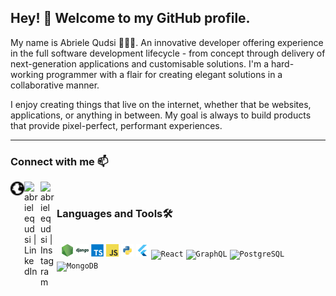 ## Hey! 👋 Welcome to my GitHub profile. 

My name is Abriele Qudsi 👨🏻‍💻. An innovative developer offering experience in the full software development lifecycle - from concept through delivery of next-generation applications and customisable solutions. I'm a hard-working programmer with a flair for creating elegant solutions in a collaborative manner.

I enjoy creating things that live on the internet, whether that be websites, applications, or anything in between. My goal is always to build products that provide pixel-perfect, performant experiences.
***

<div >

### Connect with me  📫
 

<p style="margin-right:4px"> 
 
<a href="https://www.abrielequdsi.com/" target="_blank">
<img align="left"  alt="abrielequdsi.com" width="22px" src="https://raw.githubusercontent.com/iconic/open-iconic/master/svg/globe.svg" /> 
</a> &nbsp; &nbsp;
 
<a href="https://www.linkedin.com/in/abriele-qudsi-1516821b0/" target="_blank">
<img align="left" style="margin-right:4px" alt="abrielequdsi | LinkedIn" width="22px" src="https://raw.githubusercontent.com/rahuldkjain/github-profile-readme-generator/master/src/images/icons/Social/linked-in-alt.svg" /> 
</a> &nbsp; &nbsp;
 
<a  href="https://www.instagram.com/abrielequdsi/"  target="_blank">
<img align="left" style="margin-right:4px" alt="abrielequdsi | Instagram" width="22px" src="https://raw.githubusercontent.com/rahuldkjain/github-profile-readme-generator/master/src/images/icons/Social/instagram.svg"/>    
</a> &nbsp; 
 
</p> 
 
 </div>

<div >
 </div>
 
<div >
 
### Languages and Tools🛠️
 
<code>
 <img height="20" alt="Node" src="https://raw.githubusercontent.com/github/explore/80688e429a7d4ef2fca1e82350fe8e3517d3494d/topics/nodejs/nodejs.png"></code>
 <code><img height="20" alt="Django"  src="https://raw.githubusercontent.com/github/explore/80688e429a7d4ef2fca1e82350fe8e3517d3494d/topics/django/django.png"></code>
 <code><img height="20" alt="Typescript" src="https://raw.githubusercontent.com/devicons/devicon/master/icons/typescript/typescript-original.svg"></code>
 <code><img height="20" alt="Javascript" src="https://raw.githubusercontent.com/github/explore/80688e429a7d4ef2fca1e82350fe8e3517d3494d/topics/javascript/javascript.png"></code>
   <code><img height="20" alt="Python" src="https://raw.githubusercontent.com/github/explore/80688e429a7d4ef2fca1e82350fe8e3517d3494d/topics/python/python.png"></code>
<code><img height="20" alt="Flutter" src="https://raw.githubusercontent.com/github/explore/80688e429a7d4ef2fca1e82350fe8e3517d3494d/topics/flutter/flutter.png"></code>
<code><img height="20" alt="React" src="https://cdn.iconscout.com/icon/free/png-256/react-1-282599.png"></code>
<code><img height="20" alt="GraphQL" src="https://upload.wikimedia.org/wikipedia/commons/thumb/1/17/GraphQL_Logo.svg/2048px-GraphQL_Logo.svg.png"></code>
<code><img height="20" alt="PostgreSQL" src="https://upload.wikimedia.org/wikipedia/commons/thumb/2/29/Postgresql_elephant.svg/1200px-Postgresql_elephant.svg.png"></code>
<code><img height="20" alt="MongoDB" src="https://harrylin349.github.io/Harry-Lin-Personal-Website/images/mongodb.png"></code>  

</div>





